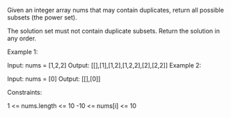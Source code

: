 Given an integer array nums that may contain duplicates, return all possible
subsets
(the power set).

The solution set must not contain duplicate subsets. Return the solution in any order.

Example 1:

Input: nums = [1,2,2]
Output: [[],[1],[1,2],[1,2,2],[2],[2,2]]
Example 2:

Input: nums = [0]
Output: [[],[0]]

Constraints:

1 <= nums.length <= 10
-10 <= nums[i] <= 10
